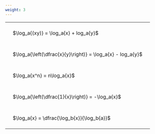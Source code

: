 ```yaml
---
weight: 3
---
```


<style type="text/css">
#T_223a9 th.col_heading {
  text-align: left;
  font-size: 1em;
}
#T_223a9 td {
  text-align: left;
  font-size: 1em;
  padding: 1.5em;
}
</style>
<table id="T_223a9">
  <thead>
  </thead>
  <tbody>
    <tr>
      <td id="T_223a9_row0_col0" class="data row0 col0" >$\log_a{(xy)} = \log_a{x} + log_a{y}$</td>
    </tr>
    <tr>
      <td id="T_223a9_row1_col0" class="data row1 col0" >$\log_a{\left(\dfrac{x}{y}\right)} = \log_a{x} - log_a{y}$</td>
    </tr>
    <tr>
      <td id="T_223a9_row2_col0" class="data row2 col0" >$\log_a{x^n} = n\log_a{x}$</td>
    </tr>
    <tr>
      <td id="T_223a9_row3_col0" class="data row3 col0" >$\log_a{\left(\dfrac{1}{x}\right)} = -\log_a{x}$</td>
    </tr>
    <tr>
      <td id="T_223a9_row4_col0" class="data row4 col0" >$\log_a{x} = \dfrac{\log_b{x}}{\log_b{a}}$</td>
    </tr>
  </tbody>
</table>

